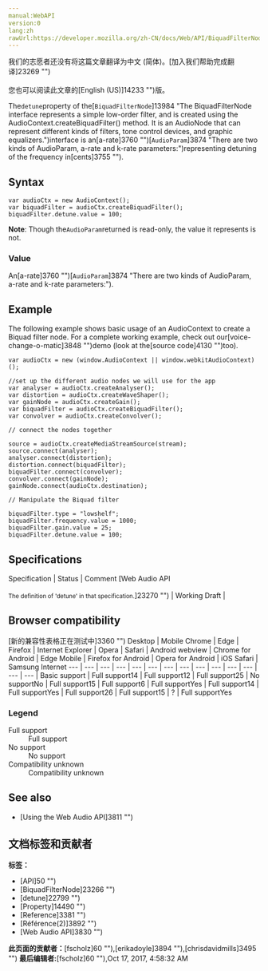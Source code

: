 ```yaml
---
manual:WebAPI
version:0
lang:zh
rawUrl:https://developer.mozilla.org/zh-CN/docs/Web/API/BiquadFilterNode/detune
---
```




<bdi>我们的志愿者还没有将这篇文章翻译为<bdi>中文 (简体)</bdi>。[加入我们帮助完成翻译]23269 "")<br></br>您也可以阅读此文章的[English (US)]14233 "")版。</bdi>






The`detune`property of the[`BiquadFilterNode`]13984 "The BiquadFilterNode interface represents a simple low-order filter, and is created using the AudioContext.createBiquadFilter() method. It is an AudioNode that can represent different kinds of filters, tone control devices, and graphic equalizers.")interface is an[a-rate]3760 "")[`AudioParam`]3874 "There are two kinds of AudioParam, a-rate and k-rate parameters:")representing detuning of the frequency in[cents]3755 "").



## Syntax<a name="Syntax"></a>

```
var audioCtx = new AudioContext();
var biquadFilter = audioCtx.createBiquadFilter();
biquadFilter.detune.value = 100;
```


**Note**: Though the`AudioParam`returned is read-only, the value it represents is not.



### Value<a name="Value"></a>


An[a-rate]3760 "")[`AudioParam`]3874 "There are two kinds of AudioParam, a-rate and k-rate parameters:").


## Example<a name="Example"></a>


The following example shows basic usage of an AudioContext to create a Biquad filter node. For a complete working example, check out our[voice-change-o-matic]3848 "")demo (look at the[source code]4130 "")too).


```
var audioCtx = new (window.AudioContext || window.webkitAudioContext)();

//set up the different audio nodes we will use for the app
var analyser = audioCtx.createAnalyser();
var distortion = audioCtx.createWaveShaper();
var gainNode = audioCtx.createGain();
var biquadFilter = audioCtx.createBiquadFilter();
var convolver = audioCtx.createConvolver();

// connect the nodes together

source = audioCtx.createMediaStreamSource(stream);
source.connect(analyser);
analyser.connect(distortion);
distortion.connect(biquadFilter);
biquadFilter.connect(convolver);
convolver.connect(gainNode);
gainNode.connect(audioCtx.destination);

// Manipulate the Biquad filter

biquadFilter.type = "lowshelf";
biquadFilter.frequency.value = 1000;
biquadFilter.gain.value = 25;
biquadFilter.detune.value = 100;
```

## Specifications<a name="Specifications"></a>
Specification | Status | Comment 
[Web Audio API<br></br><small>The definition of &#39;detune&#39; in that specification.</small>]23270 "") | Working Draft |  


## Browser compatibility<a name="Browser_compatibility"></a>
[新的兼容性表格正在测试中<i></i>]3360 "")
<abbr>Desktop<i></i></abbr> | <abbr>Mobile<i></i></abbr> 
<abbr>Chrome<i></i></abbr> | <abbr>Edge<i></i></abbr> | <abbr>Firefox<i></i></abbr> | <abbr>Internet Explorer<i></i></abbr> | <abbr>Opera<i></i></abbr> | <abbr>Safari<i></i></abbr> | <abbr>Android webview<i></i></abbr> | <abbr>Chrome for Android<i></i></abbr> | <abbr>Edge Mobile<i></i></abbr> | <abbr>Firefox for Android<i></i></abbr> | <abbr>Opera for Android<i></i></abbr> | <abbr>iOS Safari<i></i></abbr> | <abbr>Samsung Internet<i></i></abbr> 
 ---  |  ---  |  ---  |  ---  |  ---  |  ---  |  ---  |  ---  |  ---  |  ---  |  ---  |  ---  |  ---  |  ---  | 
Basic support | <abbr>Full support</abbr>14 | <abbr>Full support</abbr>12 | <abbr>Full support</abbr>25 | <abbr>No support</abbr>No | <abbr>Full support</abbr>15 | <abbr>Full support</abbr>6 | <abbr>Full support</abbr>Yes | <abbr>Full support</abbr>14 | <abbr>Full support</abbr>Yes | <abbr>Full support</abbr>26 | <abbr>Full support</abbr>15 | <abbr>?</abbr> | <abbr>Full support</abbr>Yes 


### Legend<a name="Legend"></a>
<dl><dt id=''><abbr>Full support</abbr></dt><dd>Full support</dd><dt id=''><abbr>No support</abbr></dt><dd>No support</dd><dt id=''><abbr>Compatibility unknown</abbr></dt><dd>Compatibility unknown</dd></dl>


## See also<a name="See_also"></a>

* [Using the Web Audio API]3811 "")



## 文档标签和贡献者
**标签：**
* [API]50 "")
* [BiquadFilterNode]23266 "")
* [detune]22799 "")
* [Property]14490 "")
* [Reference]3381 "")
* [Référence(2)]3892 "")
* [Web Audio API]3830 "")

**此页面的贡献者：**[fscholz]60 ""),[erikadoyle]3894 ""),[chrisdavidmills]3495 "")
**最后编辑者:**[fscholz]60 ""),<time>Oct 17, 2017, 4:58:32 AM</time>


